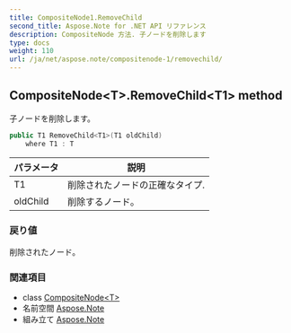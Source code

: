 ```yaml
---
title: CompositeNode1.RemoveChild
second_title: Aspose.Note for .NET API リファレンス
description: CompositeNode 方法. 子ノードを削除します
type: docs
weight: 110
url: /ja/net/aspose.note/compositenode-1/removechild/
---
```

## CompositeNode&lt;T&gt;.RemoveChild&lt;T1&gt; method

子ノードを削除します。

```csharp
public T1 RemoveChild<T1>(T1 oldChild)
    where T1 : T
```

| パラメータ | 説明 |
| --- | --- |
| T1 | 削除されたノードの正確なタイプ. |
| oldChild | 削除するノード。 |

### 戻り値

削除されたノード。

### 関連項目

* class [CompositeNode&lt;T&gt;](../)
* 名前空間 [Aspose.Note](../../compositenode-1/)
* 組み立て [Aspose.Note](../../../)



